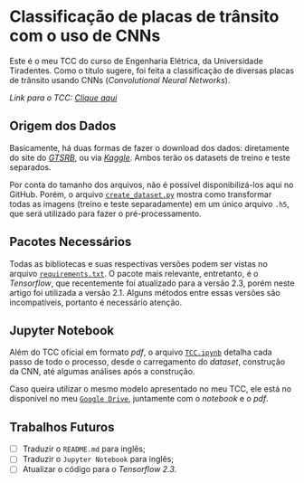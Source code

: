 # Classificação de placas de trânsito com o uso de CNNs

Este é o meu TCC do curso de Engenharia Elétrica, da Universidade Tiradentes. Como o título sugere, foi feita a classificação de diversas placas de trânsito usando CNNs (*Convolutional Neural Networks*).

*Link para o TCC: [Clique aqui](TCC.pdf)*

## Origem dos Dados
Basicamente, há duas formas de fazer o download dos dados: diretamente do site do *[GTSRB](http://benchmark.ini.rub.de/?section=gtsrb&subsection=dataset#Downloads)*, ou via *[Kaggle](https://www.kaggle.com/meowmeowmeowmeowmeow/gtsrb-german-traffic-sign)*. Ambos terão os datasets de treino e teste separados. 

Por conta do tamanho dos arquivos, não é possível disponibilizá-los aqui no GitHub. Porém, o arquivo [`create_dataset.py`](create_dataset.py) mostra como transformar todas as imagens (treino e teste separadamente) em um único arquivo `.h5`, que será utilizado para fazer o pré-processamento.

## Pacotes Necessários
Todas as bibliotecas e suas respectivas versões podem ser vistas no arquivo [`requirements.txt`](requirements.txt). O pacote mais relevante, entretanto, é o *Tensorflow*, que recentemente foi atualizado para a versão 2.3, porém neste artigo foi utilizada a versão 2.1. Alguns métodos entre essas versões são incompatíveis, portanto é necessário atenção.

## Jupyter Notebook
Além do TCC oficial em formato *pdf*, o arquivo [`TCC.ipynb`](TCC.ipynb) detalha cada passo de todo o processo, desde o carregamento do *dataset*, construção da CNN, até algumas análises após a construção. 

Caso queira utilizar o mesmo modelo apresentado no meu TCC, ele está no disponível no meu [`Google Drive`](https://drive.google.com/drive/folders/1WhWLESl9XUqLxlqsgOVbyS5_nwOi_GsO?usp=sharing), juntamente com o *notebook* e o *pdf*. 

## Trabalhos Futuros
- [ ] Traduzir o `README.md` para inglês;
- [ ] Traduzir o `Jupyter Notebook` para inglês;
- [ ] Atualizar o código para o *Tensorflow 2.3*.